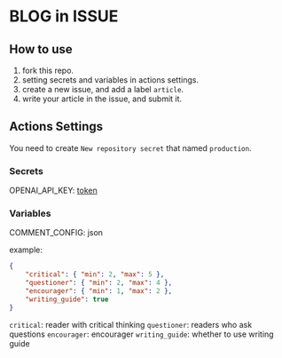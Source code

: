 # BLOG in ISSUE

## How to use

1. fork this repo.
2. setting secrets and variables in actions settings.
3. create a new issue, and add a label `article`.
4. write your article in the issue, and submit it.

## Actions Settings

You need to create `New repository secret` that named `production`.

### Secrets

OPENAI_API_KEY: [token](https://platform.openai.com/account/api-keys)

### Variables

COMMENT_CONFIG: json

example:

``` json
{
    "critical": { "min": 2, "max": 5 },
    "questioner": { "min": 2, "max": 4 },
    "encourager": { "min": 1, "max": 2 },
    "writing_guide": true
}
```
`critical`: reader with critical thinking
`questioner`: readers who ask questions
`encourager`: encourager
`writing_guide`: whether to use writing guide
